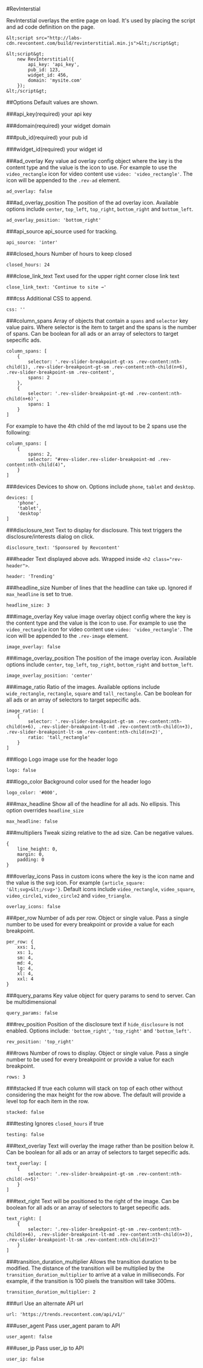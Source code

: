 #RevInterstial

RevInterstial overlays the entire page on load. It's used by placing the script and ad code definition on the page.

```
&lt;script src="http://labs-cdn.revcontent.com/build/revinterstitial.min.js">&lt;/script&gt;

&lt;script&gt;
    new RevInterstitial({
        api_key: 'api_key',
        pub_id: 123,
        widget_id: 456,
        domain: 'mysite.com'
    });
&lt;/script&gt;
```

##Options
Default values are shown.

###api_key(required)
your api key

###domain(required)
your widget domain

###pub_id(required)
your pub id

###widget_id(required)
your widget id

###ad_overlay
Key value ad overlay config object where the key is the content type and the value is the icon to use. For example to use the ```video_rectangle``` icon for video content use ```video: 'video_rectangle'```. The icon will be appended to the ```.rev-ad``` element.
```
ad_overlay: false
```

###ad\_overlay\_position
The position of the ad overlay icon. Available options include ```center```, ```top_left```, ```top_right```, ```bottom_right``` and ```bottom_left```.
```
ad_overlay_position: 'bottom_right'
```

###api_source
api_source used for tracking.
```
api_source: 'inter'
```

###closed_hours
Number of hours to keep closed
```
closed_hours: 24
```

###close\_link\_text
Text used for the upper right corner close link text
```
close_link_text: 'Continue to site →'
```

###css
Additional CSS to append.
```
css: ''
```

###column_spans
Array of objects that contain a ```spans``` and ```selector``` key value pairs. Where selector is the item to target and the spans is the number of spans. Can be boolean for all ads or an array of selectors to target sepecific ads.
```
column_spans: [
    {
        selector: '.rev-slider-breakpoint-gt-xs .rev-content:nth-child(1), .rev-slider-breakpoint-gt-sm .rev-content:nth-child(n+6), .rev-slider-breakpoint-sm .rev-content',
        spans: 2
    },
    {
        selector: '.rev-slider-breakpoint-gt-md .rev-content:nth-child(n+6)',
        spans: 1
    }
]
```
For example to have the 4th child of the md layout to be 2 spans use the following:
```
column_spans: [
    {
        spans: 2,
        selector: "#rev-slider.rev-slider-breakpoint-md .rev-content:nth-child(4)",
    }
]
```

###devices
Devices to show on. Options include ```phone```, ```tablet``` and ```desktop```.
```
devices: [
    'phone', 
    'tablet', 
    'desktop'
]
```

###disclosure_text
Text to display for disclosure. This text triggers the disclosure/interests dialog on click.
```
disclosure_text: 'Sponsored by Revcontent'
```

###header
Text displayed above ads. Wrapped inside ```<h2 class="rev-header">```.
```
header: 'Trending'
```

###headline_size
Number of lines that the headline can take up. Ignored if ```max_headline``` is set to true.
```
headline_size: 3
```

###image_overlay
Key value image overlay object config where the key is the content type and the value is the icon to use. For example to use the ```video_rectangle``` icon for video content use ```video: 'video_rectangle'```. The icon will be appended to the ```.rev-image``` element.
```
image_overlay: false
```

###image\_overlay\_position
The position of the image overlay icon. Available options include ```center```, ```top_left```, ```top_right```, ```bottom_right``` and ```bottom_left```.
```
image_overlay_position: 'center'
```

###image_ratio
Ratio of the images. Available options include ```wide_rectangle```, ```rectangle```, ```square``` and ```tall_rectangle```. Can be boolean for all ads or an array of selectors to target sepecific ads. 
```
image_ratio: [
    {
        selector: '.rev-slider-breakpoint-gt-sm .rev-content:nth-child(n+6), .rev-slider-breakpoint-lt-md .rev-content:nth-child(n+3), .rev-slider-breakpoint-lt-sm .rev-content:nth-child(n+2)',
        ratio: 'tall_rectangle'
    }
]
```

###logo
Logo image use for the header logo
```
logo: false
```

###logo_color
Background color used for the header logo
```
logo_color: '#000',
```

###max_headline
Show all of the headline for all ads. No ellipsis. This option overrides ```headline_size```
```
max_headline: false
```

###multipliers
Tweak sizing relative to the ad size. Can be negative values.
```
{
    line_height: 0,
    margin: 0,
    padding: 0
}
```

###overlay_icons
Pass in custom icons where the key is the icon name and the value is the svg icon. For example ```{article_square: '&lt;svg>&lt;/svg>'}```. Default icons include ```video_rectangle```, ```video_square```, ```video_circle1```, ```video_circle2``` and ```video_triangle```.
```
overlay_icons: false
```

###per_row
Number of ads per row. Object or single value. Pass a single number to be used for every breakpoint or provide a value for each breakpoint.
```
per_row: {
    xxs: 1,
    xs: 1,
    sm: 4,
    md: 4,
    lg: 4,
    xl: 4,
    xxl: 4
}
```

###query_params
Key value object for query params to send to server. Can be multidimensional
```
query_params: false
```

###rev_position
Position of the disclosure text if ```hide_disclosure``` is not enabled. Options include: ```'bottom_right'```, ```'top_right'``` and ```'bottom_left'```.
```
rev_position: 'top_right'
```

###rows
Number of rows to display. Object or single value. Pass a single number to be used for every breakpoint or provide a value for each breakpoint.
```
rows: 3
```

###stacked
If true each column will stack on top of each other without considering the max height for the row above. The default will provide a level top for each item in the row.
```
stacked: false
```

###testing
Ignores ```closed_hours``` if true
```
testing: false
```

###text_overlay
Text will overlay the image rather than be position below it. Can be boolean for all ads or an array of selectors to target sepecific ads.
```
text_overlay: [
    {
        selector: '.rev-slider-breakpoint-gt-sm .rev-content:nth-child(-n+5)'
    }
]
```

###text_right
Text will be positioned to the right of the image. Can be boolean for all ads or an array of selectors to target sepecific ads.
```
text_right: [
    {
        selector: '.rev-slider-breakpoint-gt-sm .rev-content:nth-child(n+6), .rev-slider-breakpoint-lt-md .rev-content:nth-child(n+3), .rev-slider-breakpoint-lt-sm .rev-content:nth-child(n+2)'
    }
]
```

###transition\_duration\_multiplier
Allows the transition duration to be modified. The distance of the transition will be multiplied by the ```transition_duration_multiplier``` to arrive at a value in milliseconds. For example, if the transition is 100 pixels the transition will take 300ms.
```
transition_duration_multiplier: 2
```

###url
Use an alternate API url
```
url: 'https://trends.revcontent.com/api/v1/'
```

###user_agent
Pass user_agent param to API
```
user_agent: false
```

###user_ip
Pass user_ip to API
```
user_ip: false
```
